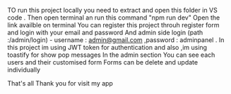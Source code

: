 TO run this project locally you need to extract and open this folder in VS code .
Then open terminal an run this command "npm run dev"
Open the  link availble on terminal 
You can register this project throuh register form and login with your email and password
And admin side login      (path :/admin/login)  - username : admin@gmail.com ,password : adminpanel .
In this project im using JWT token for authentication and also ,im using toastify for show pop messages 
In the admin section You can see each users and their  customised form
Forms can be delete and update individually

That's all Thank you for visit my app
